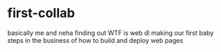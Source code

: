 # first-collab
basically me and neha finding out WTF is web dl 
making our first baby steps in the business of how to build and deploy web pages
